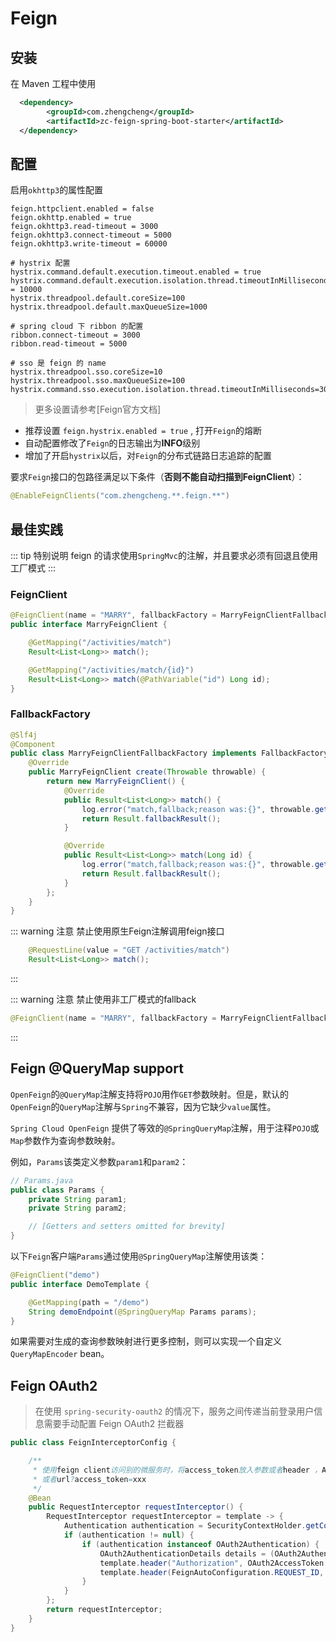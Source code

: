 # Feign

## 安装

在 Maven 工程中使用

```xml
  <dependency>
        <groupId>com.zhengcheng</groupId>
        <artifactId>zc-feign-spring-boot-starter</artifactId>
  </dependency>
```

## 配置

启用`okhttp3`的属性配置
```properties
feign.httpclient.enabled = false
feign.okhttp.enabled = true
feign.okhttp3.read-timeout = 3000
feign.okhttp3.connect-timeout = 5000
feign.okhttp3.write-timeout = 60000

# hystrix 配置
hystrix.command.default.execution.timeout.enabled = true
hystrix.command.default.execution.isolation.thread.timeoutInMilliseconds = 10000
hystrix.threadpool.default.coreSize=100
hystrix.threadpool.default.maxQueueSize=1000

# spring cloud 下 ribbon 的配置
ribbon.connect-timeout = 3000
ribbon.read-timeout = 5000
 
# sso 是 feign 的 name
hystrix.threadpool.sso.coreSize=10
hystrix.threadpool.sso.maxQueueSize=100
hystrix.command.sso.execution.isolation.thread.timeoutInMilliseconds=3000
```

> 更多设置请参考[Feign官方文档]

- 推荐设置 `feign.hystrix.enabled = true` , 打开`Feign`的熔断
- 自动配置修改了`Feign`的日志输出为**INFO**级别
- 增加了开启`hystrix`以后，对`Feign`的分布式链路日志追踪的配置

要求`Feign`接口的包路径满足以下条件（**否则不能自动扫描到FeignClient**）：
```java
@EnableFeignClients("com.zhengcheng.**.feign.**")
```

## 最佳实践

::: tip 特别说明
 feign 的请求使用`SpringMvc`的注解，并且要求必须有回退且使用工厂模式
:::

### FeignClient

```java
@FeignClient(name = "MARRY", fallbackFactory = MarryFeignClientFallbackFactory.class)
public interface MarryFeignClient {

    @GetMapping("/activities/match")
    Result<List<Long>> match();

    @GetMapping("/activities/match/{id}")
    Result<List<Long>> match(@PathVariable("id") Long id);
}
```

### FallbackFactory

```java
@Slf4j
@Component
public class MarryFeignClientFallbackFactory implements FallbackFactory<MarryFeignClient> {
    @Override
    public MarryFeignClient create(Throwable throwable) {
        return new MarryFeignClient() {
            @Override
            public Result<List<Long>> match() {
                log.error("match,fallback;reason was:{}", throwable.getMessage(), throwable);
                return Result.fallbackResult();
            }

            @Override
            public Result<List<Long>> match(Long id) {
                log.error("match,fallback;reason was:{}", throwable.getMessage(), throwable);
                return Result.fallbackResult();
            }
        };
    }
}
```

::: warning 注意
禁止使用原生Feign注解调用feign接口
```java
    @RequestLine(value = "GET /activities/match")
    Result<List<Long>> match();
```
:::

::: warning 注意
禁止使用非工厂模式的fallback
```java
@FeignClient(name = "MARRY", fallbackFactory = MarryFeignClientFallback.class)
```
:::

## Feign @QueryMap support

`OpenFeign`的`@QueryMap`注解支持将`POJO`用作`GET`参数映射。但是，默认的`OpenFeign`的`QueryMap`注解与`Spring`不兼容，因为它缺少`value`属性。

`Spring Cloud OpenFeign` 提供了等效的`@SpringQueryMap`注解，用于注释`POJO`或`Map`参数作为查询参数映射。

例如，`Params`该类定义参数`param1`和p`aram2`：
```java
// Params.java
public class Params {
    private String param1;
    private String param2;

    // [Getters and setters omitted for brevity]
}
```
以下`Feign`客户端`Params`通过使用`@SpringQueryMap`注解使用该类：
```java
@FeignClient("demo")
public interface DemoTemplate {

    @GetMapping(path = "/demo")
    String demoEndpoint(@SpringQueryMap Params params);
}
```

如果需要对生成的查询参数映射进行更多控制，则可以实现一个自定义`QueryMapEncoder` bean。


## Feign OAuth2

> 在使用 `spring-security-oauth2` 的情况下，服务之间传递当前登录用户信息需要手动配置 Feign OAuth2 拦截器

```java
public class FeignInterceptorConfig {

    /**
     * 使用feign client访问别的微服务时，将access_token放入参数或者header ，Authorization:Bearer xxx
     * 或者url?access_token=xxx
     */
    @Bean
    public RequestInterceptor requestInterceptor() {
        RequestInterceptor requestInterceptor = template -> {
            Authentication authentication = SecurityContextHolder.getContext().getAuthentication();
            if (authentication != null) {
                if (authentication instanceof OAuth2Authentication) {
                    OAuth2AuthenticationDetails details = (OAuth2AuthenticationDetails) authentication.getDetails();
                    template.header("Authorization", OAuth2AccessToken.BEARER_TYPE + " " + details.getTokenValue());
                    template.header(FeignAutoConfiguration.REQUEST_ID, IdUtil.fastSimpleUUID());
                }
            }
        };
        return requestInterceptor;
    }
}
```


